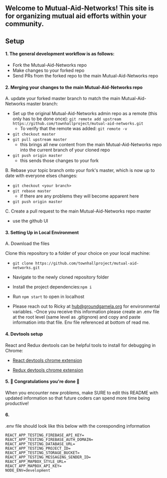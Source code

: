## Welcome to Mutual-Aid-Networks! This site is for organizing mutual aid efforts within your community.

## Setup


#### 1. The general development workflow is as follows:

- Fork the Mutual-Aid-Networks repo
- Make changes to your forked repo
- Send PRs from the forked repo to the main Mutual-Aid-Networks repo

#### 2. Merging your changes to the main Mutual-Aid-Networks repo

A. update your forked master branch to match the main Mutual-Aid-Networks master branch:
- Set up the original Mutual-Aid-Networks admin repo as a remote (this only has to be done once):
  `git remote add upstream https://github.com/townhallproject/mutual-aid-networks.git`
  - To verify that the remote was added: `git remote -v`
- `git checkout master`
- `git pull upstream master`
  - this brings all new content from the main Mutual-Aid-Networks repo into the current branch of your cloned repo
- `git push origin master`
  - this sends those changes to your fork

B. Rebase your topic branch onto your fork's master, which is now up to date with everyone elses changes:
- `git checkout <your branch>`
- `git rebase master`
  - if there are any problems they will become apparent here
- `git push origin master`

C. Create a pull request to the main Mutual-Aid-Networks repo master
- use the github UI

#### 3. Setting Up in Local Environment

 A. Download the files

 Clone this repository to a folder of your choice on your local machine:

  - `git clone https://github.com/townhallproject/mutual-aid-networks.git`

- Navigate to the newly cloned repository folder
- Install the project dependencies:`npm i`
- Run `npm start` to open in localhost

- Please reach out to Ricky at hub@groundgamela.org for environmental variables.
-Once you receive this information please create an .env file at the root level (same level as .gitignore)
 and copy and paste information into that file. Env file referenced at bottom of read me.

#### 4. Devtools setup

React and Redux devtools can be helpful tools to install for debugging in Chrome:

- [React devtools chrome extension](https://chrome.google.com/webstore/detail/react-developer-tools/fmkadmapgofadopljbjfkapdkoienihi?hl=en)

- [Redux devtools chrome extension](https://chrome.google.com/webstore/detail/redux-devtools/lmhkpmbekcpmknklioeibfkpmmfibljd)


#### 5. 🎂 Congratulations you're done 🎂

When you encounter new problems, make SURE to edit this README with updated information so that future coders can spend more time being productive!


#### 6.
.env file should look like this below with the coresponding information

```
REACT_APP_TESTING_FIREBASE_API_KEY=
REACT_APP_TESTING_FIREBASE_AUTH_DOMAIN=
REACT_APP_TESTING_DATABASE_URL=
REACT_APP_TESTING_PROJECT_ID=
REACT_APP_TESTING_STORAGE_BUCKET=
REACT_APP_TESTING_MESSAGING_SENDER_ID=
REACT_APP_MAPBOX_STYLE_URL=
REACT_APP_MAPBOX_API_KEY=
NODE_ENV=development

```

